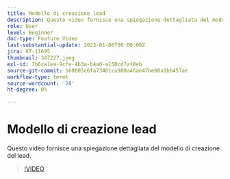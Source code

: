 ```yaml
---
title: Modello di creazione lead
description: Questo video fornisce una spiegazione dettagliata del modello di creazione del lead.
role: User
level: Beginner
doc-type: Feature Video
last-substantial-update: 2023-01-06T00:00:00Z
jira: KT-11695
thumbnail: 347227.jpeg
exl-id: 7b6ca1ea-9cfe-4b3a-b4a0-a150cd7af0eb
source-git-commit: b60003c6fa73401ca980a46ae47be00a1bb457ae
workflow-type: tm+mt
source-wordcount: '28'
ht-degree: 0%

---
```


# Modello di creazione lead

Questo video fornisce una spiegazione dettagliata del modello di creazione del lead.

>[!VIDEO](https://video.tv.adobe.com/v/347227/?quality=12&learn=on)
